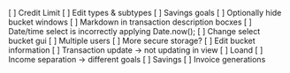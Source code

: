 [ ] Credit Limit
[ ] Edit types & subtypes
[ ] Savings goals
[ ] Optionally hide bucket windows
[ ] Markdown in transaction description bocxes
[ ] Date/time select is incorrectly applying Date.now();
[ ] Change select bucket gui
[ ] Multiple users
[ ] More secure storage?
[ ] Edit bucket information
[ ] Transaction update -> not updating in view
[ ] Loand
[ ] Income separation -> different goals
[ ] Savings
[ ] Invoice generations